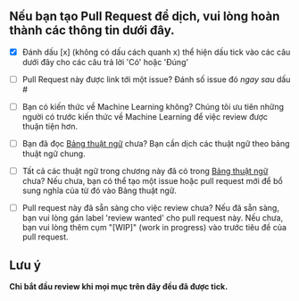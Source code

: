 ## Nếu bạn tạo Pull Request để dịch, vui lòng hoàn thành các thông tin dưới đây.

* [x] Đánh dấu [x] (không có dấu cách quanh x) thể hiện dấu tick vào các câu dưới đây cho các câu trả lời 'Có' hoặc 'Đúng'

* [ ] Pull Request này được link tới một issue? Đánh số issue đó *ngay sau* dấu #

* [ ] Bạn có kiến thức về Machine Learning không? Chúng tôi ưu tiên những người có trước kiến thức về Machine Learning để việc review được thuận tiện hơn.

* [ ] Bạn đã đọc [Bảng thuật ngữ](https://github.com/aivivn/Machine-Learning-Yearning-Vietnamese-Translation/blob/master/glossary.md) chưa? Bạn cần dịch các thuật ngữ theo bảng thuật ngữ chung.

* [ ] Tất cả các thuật ngữ trong chương này đã có trong [Bảng thuật ngữ](https://github.com/aivivn/Machine-Learning-Yearning-Vietnamese-Translation/blob/master/glossary.md) chưa? Nếu chưa, bạn có thể tạo một issue hoặc pull request mới để bổ sung nghĩa của từ đó vào Bảng thuật ngữ.

* [ ] Pull request này đã sẵn sàng cho việc review chưa? Nếu đã sẵn sàng, bạn vui lòng gán label 'review wanted' cho pull request này. Nếu chưa, bạn vui lòng thêm cụm "[WIP]" (work in progress) vào trước tiêu đề của pull request.

## Lưu ý 
**Chỉ bắt đầu review khi mọi mục trên đây đều đã được tick.**
